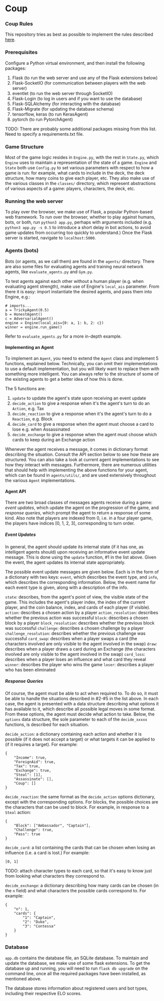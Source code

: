 # Coup

### Coup Rules

This repository tries as best as possible to implement the rules described [here](https://www.ultraboardgames.com/coup/game-rules.php).

### Prerequisites

Configure a Python virtual environment, and then install the following packages:

1. Flask (to run the web server and use any of the Flask extensions below)
2. Flask-SocketIO (for communication between players with the web server)
3. eventlet (to run the web server through SocketIO)
4. Flask-Login (to log in users and if you want to use the database)
5. Flask-SQLAlchemy (for interacting with the database)
6. Flask-Migrate (for updating the database schema)
7. tensorflow, keras (to run KerasAgent)
8. pytorch (to run PytorchAgent)

TODO: There are probably some additional packages missing from this list. Need to specify a requirements.txt file.

### Game Structure

Most of the game logic resides in `Engine.py`, with the rest in `State.py`, which `Engine` uses to maintain a representation of the state of a game. `Engine` and `State` both use `Config.py` to set various parameters with respect to how a game is run: for example, what cards to include in the deck, the deck structure, how many coins to give each player, etc. They also make use of the various classes in the `classes/` directory, which represent abstractions of various aspects of a game: players, characters, the deck, etc.

### Running the web server

To play over the browser, we make use of Flask, a popular Python-based web framework. To run over the browser, whether to play against humans, bots, or both, run `python3 app.py`, perhaps with arguments included (e.g. `python3 app.py -s 0.5` to introduce a short delay in bot actions, to avoid game updates from occurring too quickly to understand.) Once the Flask server is started, navigate to `localhost:5000`.

### Agents (bots)

Bots (or agents, as we call them) are found in the `agents/` directory. There are also some files for evaluating agents and training neural network agents, like `evaluate_agents.py` and `Gym.py`.

To test agents against each other without a human player (e.g. when evaluating agent strength), make use of Engine's `local_ais` parameter. From there it is easy: import instantiate the desired agents, and pass them into Engine, e.g.:

    # imports...
    a = TrickyAgent(0.5)
    b = HonestAgent()
    c = AdversarialAgent()
    engine = Engine(local_ais={0: a, 1: b, 2: c})
    winner = engine.run_game()

Refer to `evaluate_agents.py` for a more in-depth example.

#### Implementing an Agent

To implement an `Agent`, you need to extend the `Agent` class and implement 5 functions, explained below. Technically, you can omit their implementations to use a default implementation, but you will likely want to replace them with something more intelligent. You can always refer to the structure of some of the existing agents to get a better idea of how this is done.

The 5 functions are:

1. `update` to update the agent's state upon receiving an event update
2. `decide_action` to give a response when it's the agent's turn to do an `Action`, e.g. Tax
3. `decide_reaction` to give a response when it's the agent's turn to do a `Reaction`, e.g. Block
4. `decide_card` to give a response when the agent must choose a card to lose e.g. when Assassinated
5. `decide_exchange` to give a response when the agent must choose which cards to keep during an Exchange action

Whenever the agent receives a message, it comes in dictionary format describing the situation. Consult the API section below to see how these are structured. You can also take a look at current agent implementations to see how they interact with messages. Furthermore, there are numerous utilities that should help with implementing the above functions for your agent, which can be found in `agents/utils/`, and are used extensively throughout the various `Agent` implementations.

#### Agent API

There are two broad classes of messages agents receive during a game: *event updates*, which update the agent on the progression of the game, and *response queries*, which prompt the agent to return a response of some kind. Also note that players are indexed from 0, i.e. in a four player game, the players have indices [0, 1, 2, 3], corresponding to turn order.

##### Event Updates

In general, the agent should update its internal state (if it has one, as intelligent agents should) upon receiving an informative event update message. This is done using the `update` function, #1 in the list above. Given the event, the agent updates its internal state appropriately.

The possible event update messages are given below. Each is in the form of a dictionary with two keys: `event`, which describes the event type, and `info`, which describes the corresponding information. Below, the event name for each event type is given, along with a description of the info.

`state`: describes, from the agent's point of view, the visible state of the game. This includes the agent's player index, the index of the current player, and the coin balance, index, and cards of each player (if visible).
`action`: describes a chosen action by a player
`action_resolution`: describes whether the previous action was successful
`block`: describes a chosen block by a player
`block_resolution`: describes whether the previous block was successful
`challenge`: describes a chosen challenge by a player
`challenge_resolution`: describes whether the previous challenge was successful
`card_swap`: describes when a player swaps a card (the characters involved are only visible to the agent involved in the swap)
`draw`: describes when a player draws a card during an Exchange (the characters involved are only visible to the agent involved in the swap)
`card_loss`: describes when a player loses an influence and what card they reveal
`winner`: describes the player who wins the game
`loser`: describes a player who has been eliminated


##### Response Queries

Of course, the agent must be able to act when required to. To do so, it must be able to handle the situations described in #2-#5 in the list above. In each case, the agent is presented with a data structure describing what options it has available to it, which describe all possible legal moves in some format. From these options, the agent must decide what action to take. Below, the `options` data structure, the sole parameter to each of the `decide_xxxxx` functions, is described for each situation.

`decide_action`: a dictionary containing each action and whether it is possible (if it does not accept a target) or what targets it can be applied to (if it requires a target). For example:

    {
        "Income": true,
        "ForeignAid": true,
        "Tax": true,
        "Exchange": true,
        "Steal": [1],
        "Assassinate": [],
        "Coup": []
    }

`decide_reaction`: the same format as the `decide_action` options dictionary, except with the corresponding options. For blocks, the possible choices are the characters that can be used to block. For example, in response to a `Steal` action:

    {
        "Block": ["Ambassador", "Captain"],
        "Challenge": true,
        "Pass": true
    }

`decide_card`: a list containing the cards that can be chosen when losing an influence (i.e. a card is lost.) For example:

    [0, 1]

TODO: attach character types to each card, so that it's easy to know just from looking what characters they correspond to.

`decide_exchange`: a dictionary describing how many cards can be chosen (in the `n` field) and what characters the possible cards correspond to. For example:

    {
        "n": 1,
        "cards": {
            "1": "Captain",
            "2": "Duke",
            "3": "Contessa"
        }
    }

#####

### Database

`app.db` contains the database file, an SQLite database. To maintain and update the database, we make use of some flask extensions. To get the database up and running, you will need to run `flask db upgrade` on the command line, once all the required packages have been installed, as mentioned above.

The database stores information about registered users and bot types, including their respective ELO scores.
